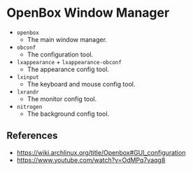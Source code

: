 # OpenBox Window Manager

- `openbox`
  - The main window manager.
- `obconf`
  - The configuration tool.
- `lxappearance` + `lxappearance-obconf`
  - The appearance config tool.
- `lxinput`
  - The keyboard and mouse config tool.
- `lxrandr`
  - The monitor config tool.
- `nitrogen`
  - The background config tool. 


## References
- https://wiki.archlinux.org/title/Openbox#GUI_configuration
- https://www.youtube.com/watch?v=OdMPq7vaqg8
